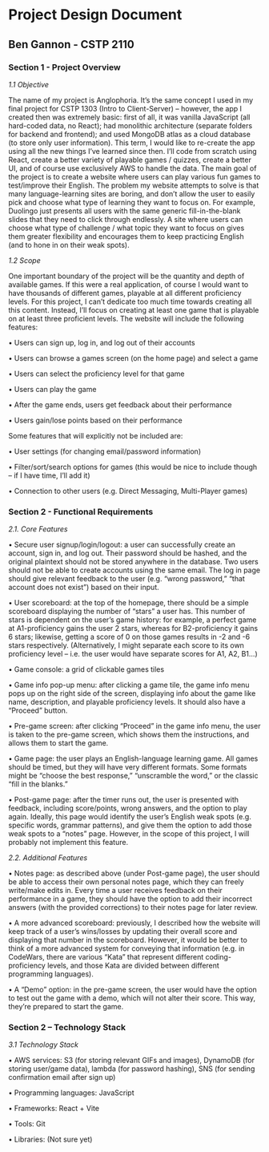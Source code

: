 # Project Design Document

## Ben Gannon - CSTP 2110


### Section 1 - Project Overview

*1.1 Objective*

The name of my project is Anglophoria. It’s the same concept I used in my final project for CSTP 1303 (Intro to Client-Server) – however, the app I created then was extremely basic: first of all, it was vanilla JavaScript (all hard-coded data, no React); had monolithic architecture (separate folders for backend and frontend); and used MongoDB atlas as a cloud database (to store only user information). This term, I would like to re-create the app using all the new things I’ve learned since then. I’ll code from scratch using React, create a better variety of playable games / quizzes, create a better UI, and of course use exclusively AWS to handle the data. 
The main goal of the project is to create a website where users can play various fun games to test/improve their English. 
The problem my website attempts to solve is that many language-learning sites are boring, and don’t allow the user to easily pick and choose what type of learning they want to focus on. For example, Duolingo just presents all users with the same generic fill-in-the-blank slides that they need to click through endlessly. A site where users can choose what type of challenge / what topic they want to focus on gives them greater flexibility and encourages them to keep practicing English (and to hone in on their weak spots). 

*1.2 Scope*

One important boundary of the project will be the quantity and depth of available games. If this were a real application, of course I would want to have thousands of different games, playable at all different proficiency levels. For this project, I can’t dedicate too much time towards creating all this content. Instead, I’ll focus on creating at least one game that is playable on at least three proficient levels. 
The website will include the following features:

•	Users can sign up, log in, and log out of their accounts

•	Users can browse a games screen (on the home page) and select a game

•	Users can select the proficiency level for that game

•	Users can play the game

•	After the game ends, users get feedback about their performance

•	Users gain/lose points based on their performance

Some features that will explicitly not be included are:

•	User settings (for changing email/password information)

•	Filter/sort/search options for games (this would be nice to include though – if I have time, I’ll add it)

•	Connection to other users (e.g. Direct Messaging, Multi-Player games)


### Section 2 - Functional Requirements

*2.1. Core Features*

•	Secure user signup/login/logout: a user can successfully create an account, sign in, and log out. Their password should be hashed, and the original plaintext should not be stored anywhere in the database. Two users should not be able to create accounts using the same email. The log in page should give relevant feedback to the user (e.g. “wrong password,” “that account does not exist”) based on their input. 

•	User scoreboard: at the top of the homepage, there should be a simple scoreboard displaying the number of “stars” a user has. This number of stars is dependent on the user’s game history: for example, a perfect game at A1-proficiency gains the user 2 stars, whereas for B2-proficiency it gains 6 stars; likewise, getting a score of 0 on those games results in -2 and -6 stars respectively. (Alternatively, I might separate each score to its own proficiency level – i.e. the user would have separate scores for A1, A2, B1…)

•	Game console: a grid of clickable games tiles 

•	Game info pop-up menu: after clicking a game tile, the game info menu pops up on the right side of the screen, displaying info about the game like name, description, and playable proficiency levels. It should also have a “Proceed” button.

•	Pre-game screen: after clicking “Proceed” in the game info menu, the user is taken to the pre-game screen, which shows them the instructions, and allows them to start the game. 

•	Game page: the user plays an English-language learning game. All games should be timed, but they will have very different formats. Some formats might be “choose the best response,” “unscramble the word,” or the classic “fill in the blanks.” 

•	Post-game page: after the timer runs out, the user is presented with feedback, including score/points, wrong answers, and the option to play again. Ideally, this page would identify the user’s English weak spots (e.g. specific words, grammar patterns), and give them the option to add those weak spots to a “notes” page. However, in the scope of this project, I will probably not implement this feature. 

*2.2. Additional Features*

•	Notes page: as described above (under Post-game page), the user should be able to access their own personal notes page, which they can freely write/make edits in. Every time a user receives feedback on their performance in a game, they should have the option to add their incorrect answers (with the provided corrections) to their notes page for later review. 

•	A more advanced scoreboard: previously, I described how the website will keep track of a user’s wins/losses by updating their overall score and displaying that number in the scoreboard. However, it would be better to think of a more advanced system for conveying that information (e.g. in CodeWars, there are various “Kata” that represent different coding-proficiency levels, and those Kata are divided between different programming languages). 

•	A “Demo” option: in the pre-game screen, the user would have the option to test out the game with a demo, which will not alter their score. This way, they’re prepared to start the game.

### Section 2 – Technology Stack

*3.1 Technology Stack*

•	AWS services: S3 (for storing relevant GIFs and images), DynamoDB (for storing user/game data), lambda (for password hashing), SNS (for sending confirmation email after sign up)

•	Programming languages: JavaScript

•	Frameworks: React + Vite

•	Tools: Git

•	Libraries: (Not sure yet)
